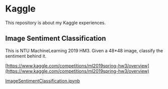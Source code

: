 # Kaggle
This repository is about my Kaggle experiences.

## Image Sentiment Classification
This is NTU MachineLearning 2019 HM3. Given a 48*48 image, classify the sentiment behind it.

[https://www.kaggle.com/competitions/ml2019spring-hw3/overview](https://www.kaggle.com/competitions/ml2019spring-hw3/overview)

[ImageSentimentClassification.ipynb](ImageSentimentClassification.ipynb)